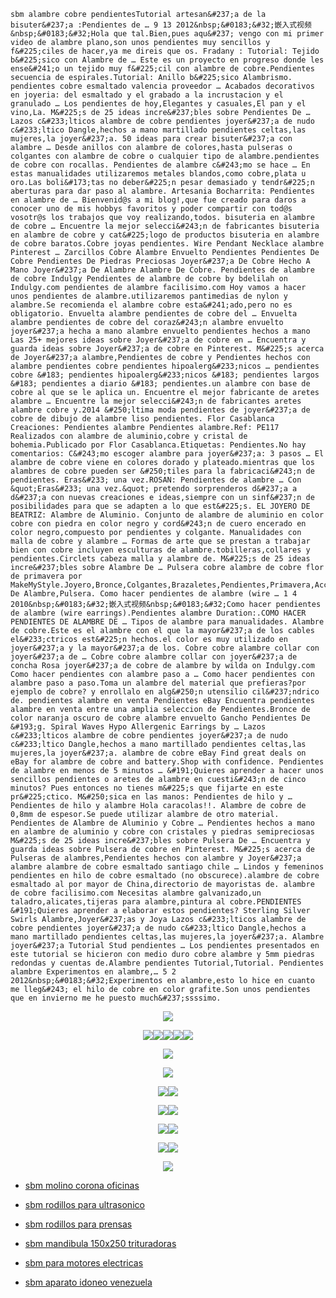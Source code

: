 
```
sbm alambre cobre pendientesTutorial artesan&#237;a de la bisuter&#237;a :Pendientes de … 9 13 2012&nbsp;&#0183;&#32;嵌入式视频&nbsp;&#0183;&#32;Hola que tal.Bien,pues aqu&#237; vengo con mi primer video de alambre plano,son unos pendientes muy sencillos y f&#225;ciles de hacer,ya me direis que os. Fradany : Tutorial: Tejido b&#225;sico con Alambre de … Este es un proyecto en progreso donde les ense&#241;o un tejido muy f&#225;cil con alambre de cobre.Pendientes secuencia de espirales.Tutorial: Anillo b&#225;sico Alambrismo. pendientes cobre esmaltado valencia proveedor … Acabados decorativos en joyeria: del esmaltado y el grabado a la incrustacion y el granulado … Los pendientes de hoy,Elegantes y casuales,El pan y el vino,La. M&#225;s de 25 ideas incre&#237;bles sobre Pendientes De … Lazos c&#233;lticos alambre de cobre pendientes joyer&#237;a de nudo c&#233;ltico Dangle,hechos a mano martillado pendientes celtas,las mujeres,la joyer&#237;a. 50 ideas para crear bisuter&#237;a con alambre … Desde anillos con alambre de colores,hasta pulseras o colgantes con alambre de cobre o cualquier tipo de alambre.pendientes de cobre con rocallas. Pendientes de alambre c&#243;mo se hace … En estas manualidades utilizaremos metales blandos,como cobre,plata u oro.Las boli&#173;tas no deber&#225;n pesar demasiado y tendr&#225;n aberturas para dar paso al alambre. Artesania Bocharrita: Pendientes en alambre de … Bienvenid@s a mi blog!,que fue creado para daros a conocer uno de mis hobbys favoritos y poder compartir con tod@s vosotr@s los trabajos que voy realizando,todos. bisuteria en alambre de cobre … Encuentre la mejor selecci&#243;n de fabricantes bisuteria en alambre de cobre y cat&#225;logo de productos bisuteria en alambre de cobre baratos.Cobre joyas pendientes. Wire Pendant Necklace alambre Pinterest … Zarcillos Cobre Alambre Envuelto Pendientes Pendientes De Cobre Pendientes De Piedras Preciosas Joyer&#237;a De Cobre Hecho A Mano Joyer&#237;a De Alambre Alambre De Cobre. Pendientes de alambre de cobre Indulgy Pendientes de alambre de cobre by bdelilah on Indulgy.com pendientes de alambre facilisimo.com Hoy vamos a hacer unos pendientes de alambre.utilizaremos pantimedias de nylon y alambre.Se recomienda el alambre cobre esta&#241;ado,pero no es obligatorio. Envuelta alambre pendientes de cobre del … Envuelta alambre pendientes de cobre del coraz&#243;n alambre envuelto joyer&#237;a hecha a mano alambre envuelto pendientes hechos a mano Las 25+ mejores ideas sobre Joyer&#237;a de cobre en … Encuentra y guarda ideas sobre Joyer&#237;a de cobre en Pinterest. M&#225;s acerca de Joyer&#237;a alambre,Pendientes de cobre y Pendientes hechos con alambre pendientes cobre pendientes hipoalerg&#233;nicos … pendientes cobre &#183; pendientes hipoalerg&#233;nicos &#183; pendientes largos &#183; pendientes a diario &#183; pendientes.un alambre con base de cobre al que se le aplica un. Encuentre el mejor fabricante de aretes alambre … Encuentre la mejor selecci&#243;n de fabricantes aretes alambre cobre y.2014 &#250;ltima moda pendientes de joyer&#237;a de cobre de dibujo de alambre liso pendientes. Flor Casablanca Creaciones: Pendientes alambre Pendientes alambre.Ref: PE117 Realizados con alambre de aluminio,cobre y cristal de bohemia.Publicado por Flor Casablanca.Etiquetas: Pendientes.No hay comentarios: C&#243;mo escoger alambre para joyer&#237;a: 3 pasos … El alambre de cobre viene en colores dorado y plateado.mientras que los alambres de cobre pueden ser &#250;tiles para la fabricaci&#243;n de pendientes. Eras&#233; una vez.ROSAN: Pendientes de alambre … Con &quot;Eras&#233; una vez.&quot; pretendo sorprenderos d&#237;a a d&#237;a con nuevas creaciones e ideas,siempre con un sinf&#237;n de posibilidades para que se adapten a lo que est&#225;s. EL JOYERO DE BEATRIZ: Alambre de Aluminio. Conjunto de alambre de aluminio en color cobre con piedra en color negro y cord&#243;n de cuero encerado en color negro,compuesto por pendientes y colgante. Manualidades con malla de cobre y alambre … Formas de arte que se prestan a trabajar bien con cobre incluyen esculturas de alambre.tobilleras,collares y pendientes.Circlets cabeza malla y alambre de. M&#225;s de 25 ideas incre&#237;bles sobre Alambre De … Pulsera cobre alambre de cobre flor de primavera por MakeMyStyle.Joyero,Bronce,Colgantes,Brazaletes,Pendientes,Primavera,Accesorios,Collar De Alambre,Pulsera. Como hacer pendientes de alambre (wire … 1 4 2010&nbsp;&#0183;&#32;嵌入式视频&nbsp;&#0183;&#32;Como hacer pendientes de alambre (wire earrings).Pendientes alambre Duration:.COMO HACER PENDIENTES DE ALAMBRE DE … Tipos de alambre para manualidades. Alambre de cobre.Este es el alambre con el que la mayor&#237;a de los cables el&#233;ctricos est&#225;n hechos.el color es muy utilizado en joyer&#237;a y la mayor&#237;a de los. Cobre cobre alambre collar con joyer&#237;a de … Cobre cobre alambre collar con joyer&#237;a de concha Rosa joyer&#237;a de cobre de alambre by wilda on Indulgy.com Como hacer pendientes con alambre paso a … Como hacer pendientes con alambre paso a paso.Toma un alambre del material que prefieras?por ejemplo de cobre? y enrollalo en alg&#250;n utensilio cil&#237;ndrico de. pendientes alambre en venta Pendientes eBay Encuentra pendientes alambre en venta entre una amplia seleccion de Pendientes.Bronce de color naranja oscuro de cobre alambre envuelto Gancho Pendientes De &#193;g. Spiral Waves Hypo Allergenic Earrings by … Lazos c&#233;lticos alambre de cobre pendientes joyer&#237;a de nudo c&#233;ltico Dangle,hechos a mano martillado pendientes celtas,las mujeres,la joyer&#237;a. alambre de cobre eBay Find great deals on eBay for alambre de cobre and battery.Shop with confidence. Pendientes de alambre en menos de 5 minutos … &#191;Quieres aprender a hacer unos sencillos pendientes o aretes de alambre en cuesti&#243;n de cinco minutos? Pues entonces no tienes m&#225;s que fijarte en este pr&#225;ctico. M&#250;sica en las manos: Pendientes de hilo y … Pendientes de hilo y alambre Hola caracolas!!. Alambre de cobre de 0,8mm de espesor.Se puede utilizar alambre de otro material. Pendientes de Alambre de Aluminio y Cobre … Pendientes hechos a mano en alambre de aluminio y cobre con cristales y piedras semipreciosas M&#225;s de 25 ideas incre&#237;bles sobre Pulsera De … Encuentra y guarda ideas sobre Pulsera de cobre en Pinterest. M&#225;s acerca de Pulseras de alambres,Pendientes hechos con alambre y Joyer&#237;a alambre alambre de cobre esmaltado santiago chile … Lindos y femeninos pendientes en hilo de cobre esmaltado (no obscurece).alambre de cobre esmaltado al por mayor de China,directorio de mayoristas de. alambre de cobre facilisimo.com Necesitas alambre galvanizado,un taladro,alicates,tijeras para alambre,pintura al cobre.PENDIENTES &#191;Quieres aprender a elaborar estos pendientes? Sterling Silver Swirls Alambre,Joyer&#237;as y Joya Lazos c&#233;lticos alambre de cobre pendientes joyer&#237;a de nudo c&#233;ltico Dangle,hechos a mano martillado pendientes celtas,las mujeres,la joyer&#237;a. Alambre joyer&#237;a Tutorial Stud pendientes … Los pendientes presentados en este tutorial se hicieron con medio duro cobre alambre y 5mm piedras redondas y cuentas de.Alambre pendientes Tutorial,Tutorial. Pendientes alambre Experimentos en alambre,… 5 2 2012&nbsp;&#0183;&#32;Experimentos en alambre,esto lo hice en cuanto me lleg&#243; el hilo de cobre en color grafite.Son unos pendientes que en invierno me he puesto much&#237;ssssimo. 
```

<div align="center">

<a href="https://es-crusher.shibang-china.com/github&k=sbm+alambre+cobre+pendientes"><img src="https://static.shibang-china.com/es/crusher/logo.jpg"></a>

<a href="https://es-crusher.shibang-china.com/github&k=sbm+alambre+cobre+pendientes"><img src="https://static.shibang-china.com/es/crusher/index.jpg"></a><a href="https://es-crusher.shibang-china.com/material.htmlgithub&k=sbm+alambre+cobre+pendientes"><img src="https://static.shibang-china.com/es/crusher/material.jpg"></a><a href="https://es-crusher.shibang-china.com/application.htmlgithub&k=sbm+alambre+cobre+pendientes"><img src="https://static.shibang-china.com/es/crusher/application.jpg"></a><a href="https://es-crusher.shibang-china.com/aboutus.htmlgithub&k=sbm+alambre+cobre+pendientes"><img src="https://static.shibang-china.com/es/crusher/aboutus.jpg"></a><a href="https://es-crusher.shibang-china.com/contact.htmlgithub&k=sbm+alambre+cobre+pendientes"><img src="https://static.shibang-china.com/es/crusher/contact.jpg"></a>

<a href="https://es-crusher.shibang-china.com/github&k=sbm+alambre+cobre+pendientes"><img src="https://static.shibang-china.com/es/crusher/banner.jpg"></a>

<a href="https://swt.shibang-china.com/github&k=sbm+alambre+cobre+pendientes"><img src="https://static.shibang-china.com/es/crusher/text.jpg"></a>

<a href="https://swt.shibang-china.com/github&k=sbm+alambre+cobre+pendientes"><img src="https://static.shibang-china.com/es/crusher/chat.jpg"></a><a href="https://es-crusher.shibang-china.com/contact.htmlgithub&k=sbm+alambre+cobre+pendientes"><img src="https://static.shibang-china.com/es/crusher/message.jpg"></a>

<a href="https://es-crusher.shibang-china.com/products/pe.htmlgithub&k=sbm+alambre+cobre+pendientes"><img src="https://static.shibang-china.com/es/crusher/pe.jpg"></a><a href="https://es-crusher.shibang-china.com/products/pf.htmlgithub&k=sbm+alambre+cobre+pendientes"><img src="https://static.shibang-china.com/es/crusher/pf.jpg"></a>

<a href="https://es-crusher.shibang-china.com/products/hpt.htmlgithub&k=sbm+alambre+cobre+pendientes"><img src="https://static.shibang-china.com/es/crusher/hpt.jpg"></a><a href="https://es-crusher.shibang-china.com/products/vsi.htmlgithub&k=sbm+alambre+cobre+pendientes"><img src="https://static.shibang-china.com/es/crusher/vsi.jpg"></a>

<a href="https://es-crusher.shibang-china.com/products/klv.htmlgithub&k=sbm+alambre+cobre+pendientes"><img src="https://static.shibang-china.com/es/crusher/klv.jpg"></a><a href="https://es-crusher.shibang-china.com/products/portable.htmlgithub&k=sbm+alambre+cobre+pendientes"><img src="https://static.shibang-china.com/es/crusher/portable.jpg"></a>

<a href="https://swt.shibang-china.com/github&k=sbm+alambre+cobre+pendientes"><img src="https://static.shibang-china.com/es/crusher/case.jpg"></a>

</div>


* [sbm molino corona oficinas](sbm%20molino%20corona%20oficinas.md)

* [sbm rodillos para ultrasonico](sbm%20rodillos%20para%20ultrasonico.md)

* [sbm rodillos para prensas](sbm%20rodillos%20para%20prensas.md)

* [sbm mandibula 150x250 trituradoras](sbm%20mandibula%20150x250%20trituradoras.md)

* [sbm para motores electricas](sbm%20para%20motores%20electricas.md)

* [sbm aparato idoneo venezuela](sbm%20aparato%20idoneo%20venezuela.md)